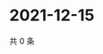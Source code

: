 # 2021-12-15

共 0 条

<!-- BEGIN WEIBO -->
<!-- 最后更新时间 Wed Dec 15 2021 05:07:04 GMT+0800 (China Standard Time) -->

<!-- END WEIBO -->
